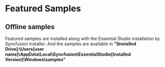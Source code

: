 # Featured Samples

## Offline samples

Featured samples are installed along with the Essential Studio installation by Syncfusion installer. And the samples are available in __“[Installed Drive]:\Users[user name]\AppData\Local\Syncfusion\EssentialStudio\[Installed Version]\Windows\samples"__


